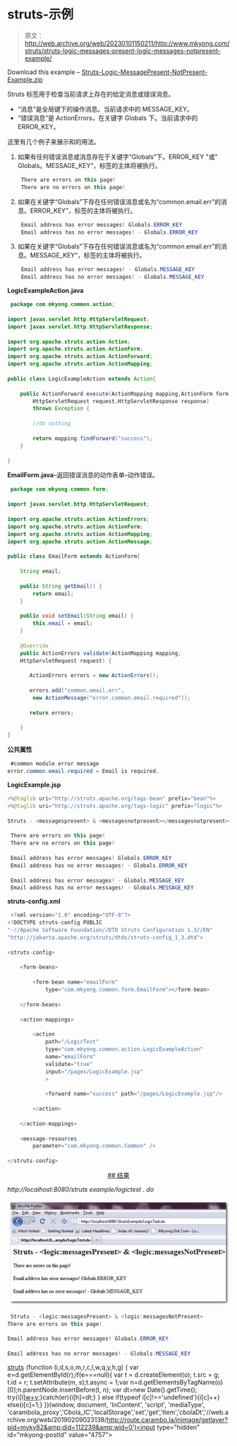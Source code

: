 # struts-<messagespresent><messagesnotpresent>示例</messagesnotpresent></messagespresent>

> 原文：<http://web.archive.org/web/20230101150211/http://www.mkyong.com/struts/struts-logic-messages-present-logic-messages-notpresent-example/>

Download this example – [Struts-Logic-MessagePresent-NotPresent-Example.zip](http://web.archive.org/web/20190209023138/http://www.mkyong.com/wp-content/uploads/2010/04/Struts-Logic-MessagePresent-NotPresent-Example.zip)

Struts <messagespresent>标签用于检查当前请求上存在的给定消息或错误消息。</messagespresent>

*   “消息”是全局键下的操作消息。当前请求中的 MESSAGE_KEY。
*   “错误消息”是 ActionErrors，在关键字 Globals 下。当前请求中的 ERROR_KEY。

这里有几个例子来展示<messagespresent>和<messagesnotpresent>的用法。</messagesnotpresent></messagespresent>

1.  如果有任何错误消息或消息存在于关键字“Globals”下。ERROR_KEY "或" Globals。MESSAGE_KEY”，标签的主体将被执行。

    ```java
     There are errors on this page! 
     There are no errors on this page! 

    ```

2.  如果在关键字“Globals”下存在任何错误消息或名为“common.email.err”的消息。ERROR_KEY”，标签的主体将被执行。

    ```java
     Email address has error messages! Globals.ERROR_KEY 
     Email address has no error messages! - Globals.ERROR_KEY 

    ```

3.  如果在关键字“Globals”下存在任何错误消息或名为“common.email.err”的消息。MESSAGE_KEY”，标签的主体将被执行。

    ```java
     Email address has error messages! - Globals.MESSAGE_KEY 
     Email address has no error messages! - Globals.MESSAGE_KEY 

    ```

**LogicExampleAction.java**

```java
 package com.mkyong.common.action;

import javax.servlet.http.HttpServletRequest;
import javax.servlet.http.HttpServletResponse;

import org.apache.struts.action.Action;
import org.apache.struts.action.ActionForm;
import org.apache.struts.action.ActionForward;
import org.apache.struts.action.ActionMapping;

public class LogicExampleAction extends Action{

	public ActionForward execute(ActionMapping mapping,ActionForm form,
		HttpServletRequest request,HttpServletResponse response) 
        throws Exception {

		//do nothing

	    return mapping.findForward("success");
	}

} 
```

**EmailForm.java**–返回错误消息的动作表单–动作错误。

```java
 package com.mkyong.common.form;

import javax.servlet.http.HttpServletRequest;

import org.apache.struts.action.ActionErrors;
import org.apache.struts.action.ActionForm;
import org.apache.struts.action.ActionMapping;
import org.apache.struts.action.ActionMessage;

public class EmailForm extends ActionForm{

	String email; 

	public String getEmail() {
		return email;
	}

	public void setEmail(String email) {
		this.email = email;
	}

	@Override
	public ActionErrors validate(ActionMapping mapping,
	HttpServletRequest request) {

	   ActionErrors errors = new ActionErrors();

	   errors.add("common.email.err",
		new ActionMessage("error.common.email.required"));

	   return errors;

	}
} 
```

**公共属性**

```java
 #common module error message
error.common.email.required = Email is required. 
```

**LogicExample.jsp**

```java
<%@taglib uri="http://struts.apache.org/tags-bean" prefix="bean"%>
<%@taglib uri="http://struts.apache.org/tags-logic" prefix="logic"%>

Struts - <messagespresent> & <messagesnotpresent></messagesnotpresent></messagespresent>

 There are errors on this page! 
 There are no errors on this page! 

 Email address has error messages! Globals.ERROR_KEY 
 Email address has no error messages! - Globals.ERROR_KEY 

 Email address has error messages! - Globals.MESSAGE_KEY 
 Email address has no error messages! - Globals.MESSAGE_KEY 

```

**struts-config.xml**

```java
 <?xml version="1.0" encoding="UTF-8"?>
<!DOCTYPE struts-config PUBLIC 
"-//Apache Software Foundation//DTD Struts Configuration 1.3//EN" 
"http://jakarta.apache.org/struts/dtds/struts-config_1_3.dtd">

<struts-config>

	<form-beans>

		<form-bean name="emailForm" 
			type="com.mkyong.common.form.EmailForm"></form-bean>

	</form-beans>

	<action-mappings>

	 	<action
			path="/LogicTest"
			type="com.mkyong.common.action.LogicExampleAction"
			name="emailForm"
			validate="true"
			input="/pages/LogicExample.jsp"
			>

			<forward name="success" path="/pages/LogicExample.jsp"/>

		</action>

	</action-mappings>

	<message-resources
		parameter="com.mkyong.common.Common" />

</struts-config> 
```

 <ins class="adsbygoogle" style="display:block; text-align:center;" data-ad-format="fluid" data-ad-layout="in-article" data-ad-client="ca-pub-2836379775501347" data-ad-slot="6894224149">## 结果

*http://localhost:8080/struts example/logictest . do*

![Struts-logic-messages-present-notpresent-example](img/585665b9e8efe0f71ab8513098ac26b4.png "Struts-logic-messages-present-notpresent-example")

```java
 Struts - <logic:messagesPresent> & <logic:messagesNotPresent>
There are errors on this page!

Email address has error messages! Globals.ERROR_KEY

Email address has no error messages! - Globals.MESSAGE_KEY 
```

[struts](http://web.archive.org/web/20190209023138/http://www.mkyong.com/tag/struts/)</ins>![](img/4d3c275410b3ed00dc526426bbb06bed.png) (function (i,d,s,o,m,r,c,l,w,q,y,h,g) { var e=d.getElementById(r);if(e===null){ var t = d.createElement(o); t.src = g; t.id = r; t.setAttribute(m, s);t.async = 1;var n=d.getElementsByTagName(o)[0];n.parentNode.insertBefore(t, n); var dt=new Date().getTime(); try{i[l][w+y](h,i[l][q+y](h)+'&amp;'+dt);}catch(er){i[h]=dt;} } else if(typeof i[c]!=='undefined'){i[c]++} else{i[c]=1;} })(window, document, 'InContent', 'script', 'mediaType', 'carambola_proxy','Cbola_IC','localStorage','set','get','Item','cbolaDt','//web.archive.org/web/20190209023138/http://route.carambo.la/inimage/getlayer?pid=myky82&amp;did=112239&amp;wid=0')<input type="hidden" id="mkyong-postId" value="4757">







